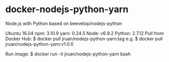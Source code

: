 # docker-nodejs-python-yarn
Node.js with Python based on beevelop/nodejs-python

Ubuntu 16.04
npm: 3.10.9
yarn: 0.24.5
Node: v6.9.2
Python: 2.7.12
Pull from Docker Hub:
$ docker pull jruan/nodejs-python-yarn:tag
e.g. $ docker pull jruan/nodejs-python-yarn:v1.0.0

Run image:
$ docker run -it jruan/nodejs-python-yarn bash
